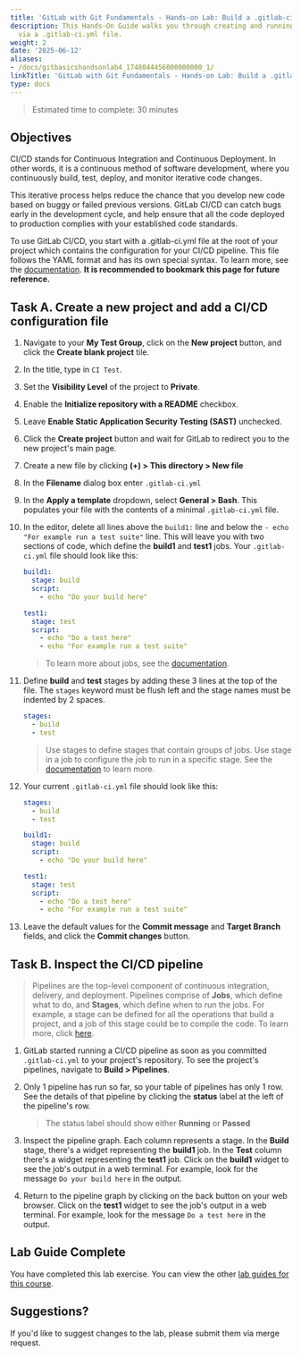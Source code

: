 ```yaml
---
title: 'GitLab with Git Fundamentals - Hands-on Lab: Build a .gitlab-ci.yml file'
description: This Hands-On Guide walks you through creating and running a CI/CD pipeline
  via a .gitlab-ci.yml file.
weight: 2
date: '2025-06-12'
aliases:
- /docs/gitbasicshandsonlab4_1748044456000000000_1/
linkTitle: 'GitLab with Git Fundamentals - Hands-on Lab: Build a .gitlab-ci.yml file'
type: docs
---
```


> Estimated time to complete: 30 minutes

## Objectives

CI/CD stands for Continuous Integration and Continuous Deployment. In other words, it is a continuous method of software development, where you continuously build, test, deploy, and monitor iterative code changes.

This iterative process helps reduce the chance that you develop new code based on buggy or failed previous versions. GitLab CI/CD can catch bugs early in the development cycle, and help ensure that all the code deployed to production complies with your established code standards.

To use GitLab CI/CD, you start with a .gitlab-ci.yml file at the root of your project which contains the configuration for your CI/CD pipeline. This file follows the YAML format and has its own special syntax. To learn more, see the [documentation](https://docs.gitlab.com/ee/ci/). **It is recommended to bookmark this page for future reference.**

## Task A. Create a new project and add a CI/CD configuration file

1. Navigate to your **My Test Group**, click on the **New project** button, and click the **Create blank project** tile.

1. In the title, type in `CI Test`.

1. Set the **Visibility Level** of the project to **Private**.

1. Enable the **Initialize repository with a README** checkbox.

1. Leave **Enable Static Application Security Testing (SAST)** unchecked.

1. Click the **Create project** button and wait for GitLab to redirect you to the new project's main page.

1. Create a new file by clicking **(+) > This directory > New file**

1. In the **Filename** dialog box enter `.gitlab-ci.yml`

1. In the **Apply a template** dropdown, select **General > Bash**. This populates your file with the contents of a minimal `.gitlab-ci.yml` file.

1. In the editor, delete all lines above the `build1:` line and below the `- echo "For example run a test suite"` line. This will leave you with two sections of code, which define the **build1** and **test1** jobs. Your `.gitlab-ci.yml` file should look like this:

    ```yaml
    build1:
      stage: build
      script:
        - echo "Do your build here"

    test1:
      stage: test
      script:
        - echo "Do a test here"
        - echo "For example run a test suite"
    ```

    > To learn more about jobs, see the [documentation](https://docs.gitlab.com/ee/ci/jobs/).

1. Define **build** and **test** stages by adding these 3 lines at the top of the file. The `stages` keyword must be flush left and the stage names must be indented by 2 spaces.

    ```yaml
    stages:
      - build
      - test
    ```

    > Use stages to define stages that contain groups of jobs. Use stage in a job to configure the job to run in a specific stage. See the [documentation](https://docs.gitlab.com/ee/ci/yaml/index.html#stages) to learn more.

1. Your current `.gitlab-ci.yml` file should look like this:

    ```yaml
    stages:
      - build
      - test

    build1:
      stage: build
      script:
        - echo "Do your build here"

    test1:
      stage: test
      script:
        - echo "Do a test here"
        - echo "For example run a test suite"
    ```

1. Leave the default values for the **Commit message** and **Target Branch** fields, and click the **Commit changes** button.

## Task B. Inspect the CI/CD pipeline

> Pipelines are the top-level component of continuous integration, delivery, and deployment. Pipelines comprise of **Jobs**, which define what to do, and **Stages**, which define when to run the jobs. For example, a stage can be defined for all the operations that build a project, and a job of this stage could be to compile the code. To learn more, click [here](https://docs.gitlab.com/ee/ci/pipelines/).

1. GitLab started running a CI/CD pipeline as soon as you committed `.gitlab-ci.yml` to your project's repository. To see the project's pipelines, navigate to **Build > Pipelines**.

1. Only 1 pipeline has run so far, so your table of pipelines has only 1 row. See the details of that pipeline by clicking the **status** label at the left of the pipeline's row.

    > The status label should show either **Running** or **Passed**

1. Inspect the pipeline graph. Each column represents a stage. In the **Build** stage, there's a widget representing the **build1** job. In the **Test** column there's a widget representing the **test1** job. Click on the **build1** widget to see the job's output in a web terminal. For example, look for the message `Do your build here` in the output.

1. Return to the pipeline graph by clicking on the back button on your web browser. Click on the **test1** widget to see the job's output in a web terminal. For example, look for the message `Do a test here` in the output.

## Lab Guide Complete

You have completed this lab exercise. You can view the other [lab guides for this course](/handbook/customer-success/professional-services-engineering/education-services/gitbasicshandson).

## Suggestions?

If you'd like to suggest changes to the lab, please submit them via merge request.
